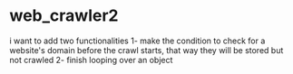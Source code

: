 # web_crawler2
i want to add two functionalities
1- make the condition to check for a website's domain before the crawl starts, that way they will be stored but not crawled
2- finish looping over an object